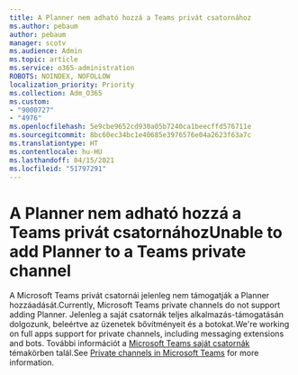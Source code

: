 ```yaml
---
title: A Planner nem adható hozzá a Teams privát csatornához
ms.author: pebaum
author: pebaum
manager: scotv
ms.audience: Admin
ms.topic: article
ms.service: o365-administration
ROBOTS: NOINDEX, NOFOLLOW
localization_priority: Priority
ms.collection: Adm_O365
ms.custom:
- "9000727"
- "4976"
ms.openlocfilehash: 5e9cbe9652cd930a05b7240ca1beecffd576711e
ms.sourcegitcommit: 8bc60ec34bc1e40685e3976576e04a2623f63a7c
ms.translationtype: HT
ms.contentlocale: hu-HU
ms.lasthandoff: 04/15/2021
ms.locfileid: "51797291"
---
```

# <a name="unable-to-add-planner-to-a-teams-private-channel"></a><span data-ttu-id="0b37f-102">A Planner nem adható hozzá a Teams privát csatornához</span><span class="sxs-lookup"><span data-stu-id="0b37f-102">Unable to add Planner to a Teams private channel</span></span>

<span data-ttu-id="0b37f-103">A Microsoft Teams privát csatornái jelenleg nem támogatják a Planner hozzáadását.</span><span class="sxs-lookup"><span data-stu-id="0b37f-103">Currently, Microsoft Teams private channels do not support adding Planner.</span></span>  <span data-ttu-id="0b37f-104">Jelenleg a saját csatornák teljes alkalmazás-támogatásán dolgozunk, beleértve az üzenetek bővítményeit és a botokat.</span><span class="sxs-lookup"><span data-stu-id="0b37f-104">We're working on full apps support for private channels, including messaging extensions and bots.</span></span> <span data-ttu-id="0b37f-105">További információt a [Microsoft Teams saját csatornák](https://docs.microsoft.com/microsoftteams/private-channels#what-you-need-to-know-about-private-channels) témakörben talál.</span><span class="sxs-lookup"><span data-stu-id="0b37f-105">See [Private channels in Microsoft Teams](https://docs.microsoft.com/microsoftteams/private-channels#what-you-need-to-know-about-private-channels) for more information.</span></span>
